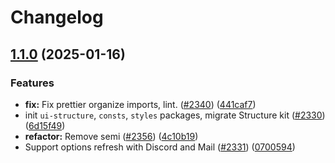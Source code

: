 # Changelog

## [1.1.0](https://github.com/polkadot-cloud/polkadot-staking-dashboard/compare/consts-v1.0.0...consts-v1.1.0) (2025-01-16)


### Features

* **fix:** Fix prettier organize imports, lint. ([#2340](https://github.com/polkadot-cloud/polkadot-staking-dashboard/issues/2340)) ([441caf7](https://github.com/polkadot-cloud/polkadot-staking-dashboard/commit/441caf7069b7d9a59116c05a88e82748e7b31388))
* init `ui-structure`, `consts`, `styles` packages, migrate Structure kit ([#2330](https://github.com/polkadot-cloud/polkadot-staking-dashboard/issues/2330)) ([6d15f49](https://github.com/polkadot-cloud/polkadot-staking-dashboard/commit/6d15f49460315940ec7a2502a2dca238f72c401f))
* **refactor:** Remove semi ([#2356](https://github.com/polkadot-cloud/polkadot-staking-dashboard/issues/2356)) ([4c10b19](https://github.com/polkadot-cloud/polkadot-staking-dashboard/commit/4c10b192612f557128b3eb23af68a24a993f41e7))
* Support options refresh with Discord and Mail ([#2331](https://github.com/polkadot-cloud/polkadot-staking-dashboard/issues/2331)) ([0700594](https://github.com/polkadot-cloud/polkadot-staking-dashboard/commit/07005940dc45a1921d530e18c5c49efd0f4c4d61))
